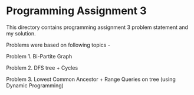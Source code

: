 # Programming Assignment 3

This directory contains programming assignment 3 problem statement and my solution.

Problems were based on following topics - 

Problem 1. Bi-Partite Graph

Problem 2. DFS tree + Cycles

Problem 3. Lowest Common Ancestor + Range Queries on tree (using Dynamic Programming)